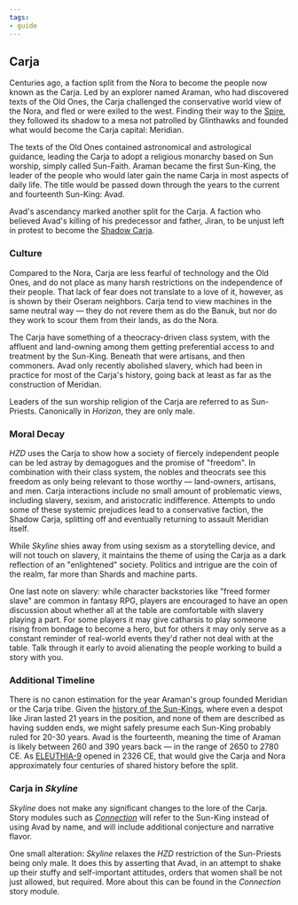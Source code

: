 ```yaml
---
tags:
- guide
---
```


## Carja

Centuries ago, a faction split from the Nora to become the people now known as the Carja.
Led by an explorer named Araman, who had discovered texts of the Old Ones, the Carja challenged the conservative world view of the Nora, and fled or were exiled to the west.
Finding their way to the [Spire](245-minerva.md), they followed its shadow to a mesa not patrolled by Glinthawks and founded what would become the Carja capital: Meridian.

The texts of the Old Ones contained astronomical and astrological guidance, leading the Carja to adopt a religious monarchy based on Sun worship, simply called Sun-Faith.
Araman became the first Sun-King, the leader of the people who would later gain the name Carja in most aspects of daily life.
The title would be passed down through the years to the current and fourteenth Sun-King: Avad.

Avad's ascendancy marked another split for the Carja.
A faction who believed Avad's killing of his predecessor and father, Jiran, to be unjust left in protest to become the [Shadow Carja](320-shadow-carja.md).

### Culture

Compared to the Nora, Carja are less fearful of technology and the Old Ones, and do not place as many harsh restrictions on the independence of their people.
That lack of fear does not translate to a love of it, however, as is shown by their Oseram neighbors.
Carja tend to view machines in the same neutral way — they do not revere them as do the Banuk, but nor do they work to scour them from their lands, as do the Nora.

The Carja have something of a theocracy-driven class system, with the affluent and land-owning among them getting preferential access to and treatment by the Sun-King.
Beneath that were artisans, and then commoners.
Avad only recently abolished slavery, which had been in practice for most of the Carja's history, going back at least as far as the construction of Meridian.

Leaders of the sun worship religion of the Carja are referred to as Sun-Priests.
Canonically in _Horizon_, they are only male.

### Moral Decay

_HZD_ uses the Carja to show how a society of fiercely independent people can be led astray by demagogues and the promise of "freedom".
In combination with their class system, the nobles and theocrats see this freedom as only being relevant to those worthy — land-owners, artisans, and men.
Carja interactions include no small amount of problematic views, including slavery, sexism, and aristocratic indifference.
Attempts to undo some of these systemic prejudices lead to a conservative faction, the Shadow Carja, splitting off and eventually returning to assault Meridian itself.

While _Skyline_ shies away from using sexism as a storytelling device, and will not touch on slavery, it maintains the theme of using the Carja as a dark reflection of an "enlightened" society.
Politics and intrigue are the coin of the realm, far more than Shards and machine parts.

One last note on slavery: while character backstories like "freed former slave" are common in fantasy RPG, players are encouraged to have an open discussion about whether all at the table are comfortable with slavery playing a part.
For some players it may give catharsis to play someone rising from bondage to become a hero, but for others it may only serve as a constant reminder of real-world events they'd rather not deal with at the table.
Talk through it early to avoid alienating the people working to build a story with you.

### Additional Timeline

There is no canon estimation for the year Araman's group founded Meridian or the Carja tribe.
Given the [history of the Sun-Kings](https://horizon.fandom.com/wiki/The_Sun-Kings), where even a despot like Jiran lasted 21 years in the position, and none of them are described as having sudden ends, we might safely presume each Sun-King probably ruled for 20-30 years.
Avad is the fourteenth, meaning the time of Araman is likely between 260 and 390 years back — in the range of 2650 to 2780 CE.
As [ELEUTHIA-9](240-eleuthia.md) opened in 2326 CE, that would give the Carja and Nora approximately four centuries of shared history before the split.

### Carja in _Skyline_

_Skyline_ does not make any significant changes to the lore of the Carja.
Story modules such as [_Connection_](../../story/connection) will refer to the Sun-King instead of using Avad by name, and will include additional conjecture and narrative flavor.

One small alteration: _Skyline_ relaxes the _HZD_ restriction of the Sun-Priests being only male.
It does this by asserting that Avad, in an attempt to shake up their stuffy and self-important attitudes, orders that women shall be not just allowed, but required. 
More about this can be found in the _Connection_ story module.
